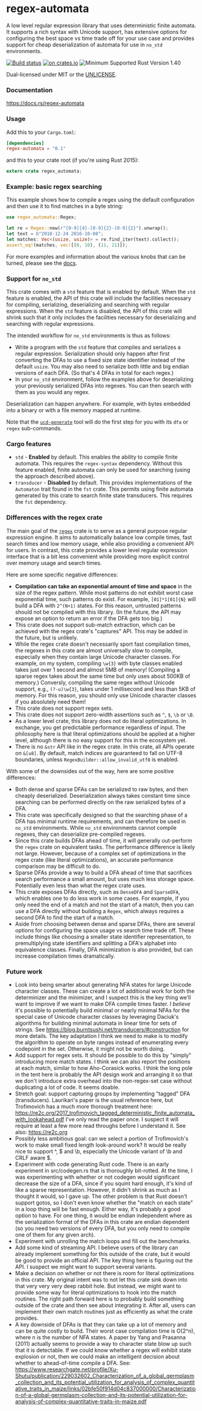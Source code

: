 regex-automata
==============
A low level regular expression library that uses deterministic finite automata.
It supports a rich syntax with Unicode support, has extensive options for
configuring the best space vs time trade off for your use case and provides
support for cheap deserialization of automata for use in `no_std` environments.

[![Build status](https://github.com/BurntSushi/regex-automata/workflows/ci/badge.svg)](https://github.com/BurntSushi/regex-automata/actions)
[![on crates.io](https://meritbadge.herokuapp.com/regex-automata)](https://crates.io/crates/regex-automata)
![Minimum Supported Rust Version 1.40](https://img.shields.io/badge/rustc-1.40-red)

Dual-licensed under MIT or the [UNLICENSE](https://unlicense.org/).


### Documentation

https://docs.rs/regex-automata


### Usage

Add this to your `Cargo.toml`:

```toml
[dependencies]
regex-automata = "0.1"
```

and this to your crate root (if you're using Rust 2015):

```rust
extern crate regex_automata;
```


### Example: basic regex searching

This example shows how to compile a regex using the default configuration
and then use it to find matches in a byte string:

```rust
use regex_automata::Regex;

let re = Regex::new(r"[0-9]{4}-[0-9]{2}-[0-9]{2}").unwrap();
let text = b"2018-12-24 2016-10-08";
let matches: Vec<(usize, usize)> = re.find_iter(text).collect();
assert_eq!(matches, vec![(0, 10), (11, 21)]);
```

For more examples and information about the various knobs that can be turned,
please see the [docs](https://docs.rs/regex-automata).


### Support for `no_std`

This crate comes with a `std` feature that is enabled by default. When the
`std` feature is enabled, the API of this crate will include the facilities
necessary for compiling, serializing, deserializing and searching with regular
expressions. When the `std` feature is disabled, the API of this crate will
shrink such that it only includes the facilities necessary for deserializing
and searching with regular expressions.

The intended workflow for `no_std` environments is thus as follows:

* Write a program with the `std` feature that compiles and serializes a
  regular expression. Serialization should only happen after first converting
  the DFAs to use a fixed size state identifier instead of the default `usize`.
  You may also need to serialize both little and big endian versions of each
  DFA. (So that's 4 DFAs in total for each regex.)
* In your `no_std` environment, follow the examples above for deserializing
  your previously serialized DFAs into regexes. You can then search with them
  as you would any regex.

Deserialization can happen anywhere. For example, with bytes embedded into a
binary or with a file memory mapped at runtime.

Note that the
[`ucd-generate`](https://github.com/BurntSushi/ucd-generate)
tool will do the first step for you with its `dfa` or `regex` sub-commands.


### Cargo features

* `std` - **Enabled** by default. This enables the ability to compile finite
  automata. This requires the `regex-syntax` dependency. Without this feature
  enabled, finite automata can only be used for searching (using the approach
  described above).
* `transducer` - **Disabled** by default. This provides implementations of the
  `Automaton` trait found in the `fst` crate. This permits using finite
  automata generated by this crate to search finite state transducers. This
  requires the `fst` dependency.


### Differences with the regex crate

The main goal of the [`regex`](https://docs.rs/regex) crate is to serve as a
general purpose regular expression engine. It aims to automatically balance low
compile times, fast search times and low memory usage, while also providing
a convenient API for users. In contrast, this crate provides a lower level
regular expression interface that is a bit less convenient while providing more
explicit control over memory usage and search times.

Here are some specific negative differences:

* **Compilation can take an exponential amount of time and space** in the size
  of the regex pattern. While most patterns do not exhibit worst case
  exponential time, such patterns do exist. For example, `[01]*1[01]{N}` will
  build a DFA with `2^(N+1)` states. For this reason, untrusted patterns should
  not be compiled with this library. (In the future, the API may expose an
  option to return an error if the DFA gets too big.)
* This crate does not support sub-match extraction, which can be achieved with
  the regex crate's "captures" API. This may be added in the future, but is
  unlikely.
* While the regex crate doesn't necessarily sport fast compilation times, the
  regexes in this crate are almost universally slow to compile, especially when
  they contain large Unicode character classes. For example, on my system,
  compiling `\w{3}` with byte classes enabled takes just over 1 second and
  almost 5MB of memory! (Compiling a sparse regex takes about the same time
  but only uses about 500KB of memory.) Conversly, compiling the same regex
  without Unicode support, e.g., `(?-u)\w{3}`, takes under 1 millisecond and
  less than 5KB of memory. For this reason, you should only use Unicode
  character classes if you absolutely need them!
* This crate does not support regex sets.
* This crate does not support zero-width assertions such as `^`, `$`, `\b` or
  `\B`.
* As a lower level crate, this library does not do literal optimizations. In
  exchange, you get predictable performance regardless of input. The
  philosophy here is that literal optimizations should be applied at a higher
  level, although there is no easy support for this in the ecosystem yet.
* There is no `&str` API like in the regex crate. In this crate, all APIs
  operate on `&[u8]`. By default, match indices are guaranteed to fall on
  UTF-8 boundaries, unless `RegexBuilder::allow_invalid_utf8` is enabled.

With some of the downsides out of the way, here are some positive differences:

* Both dense and sparse DFAs can be serialized to raw bytes, and then cheaply
  deserialized. Deserialization always takes constant time since searching can
  be performed directly on the raw serialized bytes of a DFA.
* This crate was specifically designed so that the searching phase of a DFA has
  minimal runtime requirements, and can therefore be used in `no_std`
  environments. While `no_std` environments cannot compile regexes, they can
  deserialize pre-compiled regexes.
* Since this crate builds DFAs ahead of time, it will generally out-perform
  the `regex` crate on equivalent tasks. The performance difference is likely
  not large. However, because of a complex set of optimizations in the regex
  crate (like literal optimizations), an accurate performance comparison may be
  difficult to do.
* Sparse DFAs provide a way to build a DFA ahead of time that sacrifices search
  performance a small amount, but uses much less storage space. Potentially
  even less than what the regex crate uses.
* This crate exposes DFAs directly, such as `DenseDFA` and `SparseDFA`,
  which enables one to do less work in some cases. For example, if you only
  need the end of a match and not the start of a match, then you can use a DFA
  directly without building a `Regex`, which always requires a second DFA to
  find the start of a match.
* Aside from choosing between dense and sparse DFAs, there are several options
  for configuring the space usage vs search time trade off. These include
  things like choosing a smaller state identifier representation, to
  premultiplying state identifiers and splitting a DFA's alphabet into
  equivalence classes. Finally, DFA minimization is also provided, but can
  increase compilation times dramatically.


### Future work

* Look into being smarter about generating NFA states for large Unicode
  character classes. These can create a lot of additional work for both the
  determinizer and the minimizer, and I suspect this is the key thing we'll
  want to improve if we want to make DFA compile times faster. I *believe*
  it's possible to potentially build minimal or nearly minimal NFAs for the
  special case of Unicode character classes by leveraging Daciuk's algorithms
  for building minimal automata in linear time for sets of strings. See
  https://blog.burntsushi.net/transducers/#construction for more details. The
  key adaptation I think we need to make is to modify the algorithm to operate
  on byte ranges instead of enumerating every codepoint in the set. Otherwise,
  it might not be worth doing.
* Add support for regex sets. It should be possible to do this by "simply"
  introducing more match states. I think we can also report the positions at
  each match, similar to how Aho-Corasick works. I think the long pole in the
  tent here is probably the API design work and arranging it so that we don't
  introduce extra overhead into the non-regex-set case without duplicating a
  lot of code. It seems doable.
* Stretch goal: support capturing groups by implementing "tagged" DFA
  (transducers). Laurikari's paper is the usual reference here, but Trofimovich
  has a much more thorough treatment here:
  https://re2c.org/2017_trofimovich_tagged_deterministic_finite_automata_with_lookahead.pdf
  I've only read the paper once. I suspect it will require at least a few more
  read throughs before I understand it.
  See also: https://re2c.org
* Possibly less ambitious goal: can we select a portion of Trofimovich's work
  to make small fixed length look-around work? It would be really nice to
  support ^, $ and \b, especially the Unicode variant of \b and CRLF aware $.
* Experiment with code generating Rust code. There is an early experiment in
  src/codegen.rs that is thoroughly bit-rotted. At the time, I was
  experimenting with whether or not codegen would significant decrease the size
  of a DFA, since if you squint hard enough, it's kind of like a sparse
  representation. However, it didn't shrink as much as I thought it would, so
  I gave up. The other problem is that Rust doesn't support gotos, so I don't
  even know whether the "match on each state" in a loop thing will be fast
  enough. Either way, it's probably a good option to have. For one thing, it
  would be endian independent where as the serialization format of the DFAs in
  this crate are endian dependent (so you need two versions of every DFA, but
  you only need to compile one of them for any given arch).
* Experiment with unrolling the match loops and fill out the benchmarks.
* Add some kind of streaming API. I believe users of the library can already
  implement something for this outside of the crate, but it would be good to
  provide an official API. The key thing here is figuring out the API. I
  suspect we might want to support several variants.
* Make a decision on whether or not there is room for literal optimizations
  in this crate. My original intent was to not let this crate sink down into
  that very very very deep rabbit hole. But instead, we might want to provide
  some way for literal optimizations to hook into the match routines. The right
  path forward here is to probably build something outside of the crate and
  then see about integrating it. After all, users can implement their own
  match routines just as efficiently as what the crate provides.
* A key downside of DFAs is that they can take up a lot of memory and can be
  quite costly to build. Their worst case compilation time is O(2^n), where
  n is the number of NFA states. A paper by Yang and Prasanna (2011) actually
  seems to provide a way to character state blow up such that it is detectable.
  If we could know whether a regex will exhibit state explosion or not, then
  we could make an intelligent decision about whether to ahead-of-time compile
  a DFA.
  See: https://www.researchgate.net/profile/Xu-Shutu/publication/229032602_Characterization_of_a_global_germplasm_collection_and_its_potential_utilization_for_analysis_of_complex_quantitative_traits_in_maize/links/02bfe50f914d04c837000000/Characterization-of-a-global-germplasm-collection-and-its-potential-utilization-for-analysis-of-complex-quantitative-traits-in-maize.pdf
